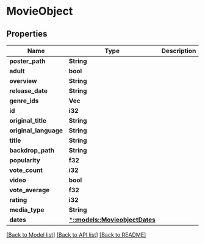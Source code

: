 # MovieObject

## Properties

Name | Type | Description | Notes
------------ | ------------- | ------------- | -------------
**poster_path** | **String** |  | [optional]
**adult** | **bool** |  | [optional] 
**overview** | **String** |  | [optional] 
**release_date** | **String** |  | [optional] 
**genre_ids** | **Vec<i32>** |  | [optional] 
**id** | **i32** |  | [optional] 
**original_title** | **String** |  | [optional] 
**original_language** | **String** |  | [optional] 
**title** | **String** |  | [optional] 
**backdrop_path** | **String** |  | [optional]
**popularity** | **f32** |  | [optional] 
**vote_count** | **i32** |  | [optional] 
**video** | **bool** |  | [optional] 
**vote_average** | **f32** |  | [optional] 
**rating** | **i32** |  | [optional] 
**media_type** | **String** |  | 
**dates** | [***::models::MovieobjectDates**](MovieobjectDates.md) |  | [optional]

[[Back to Model list]](../README.md#documentation-for-models) [[Back to API list]](../README.md#documentation-for-api-endpoints) [[Back to README]](../README.md)

